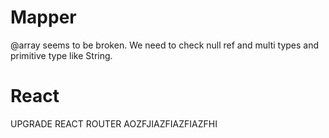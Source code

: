 # Mapper

@array seems to be broken.
We need to check null ref and multi types and primitive type like String.

# React

UPGRADE REACT ROUTER AOZFJIAZFIAZFIAZFHI
